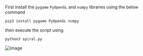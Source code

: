 First install the `pygame` `PyOpenGL` and `numpy` libraries using the below command
  
  `pip3 install pygame PyOpenGL numpy`

then execute the script using

`python3 spiral.py`

![image](https://github.com/prodigiousMind/3D-Spiral/assets/76691910/0ef663f4-fae4-427f-bfab-d219a9d0e72c)
